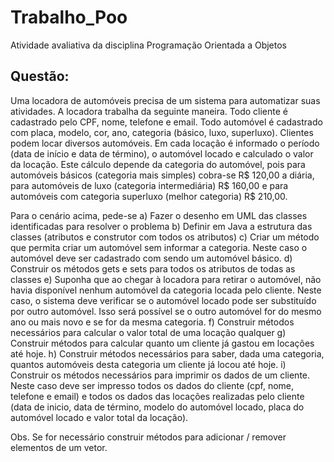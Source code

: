 # Trabalho_Poo
Atividade avaliativa da disciplina Programação Orientada a Objetos
## Questão:
Uma locadora de automóveis precisa de um sistema para automatizar suas atividades. A locadora trabalha da seguinte maneira. Todo cliente é cadastrado pelo CPF, nome, telefone e email. Todo automóvel é cadastrado com placa, modelo, cor, ano, categoria (básico, luxo, superluxo). Clientes podem locar diversos automóveis. Em cada locação é informado o período (data de início e data de término), o automóvel locado e calculado o valor da locação. Este cálculo depende da categoria do automóvel, pois para automóveis básicos (categoria mais simples) cobra-se R$ 120,00 a diária, para automóveis de luxo (categoria intermediária) R$ 160,00 e para automóveis com categoria superluxo (melhor categoria) R$ 210,00. 

Para o cenário acima, pede-se
    a) Fazer o desenho em UML das classes identificadas para resolver o problema
    b) Definir em Java a estrutura das classes (atributos e construtor com todos os atributos) 
    c) Criar um método que permita criar um automóvel sem informar a categoria. Neste caso o automóvel deve ser cadastrado com sendo um automóvel básico. 
    d) Construir os métodos gets e sets para todos os atributos de todas as classes
    e) Suponha que ao chegar à locadora para retirar o automóvel, não havia disponível nenhum automóvel da categoria locada pelo cliente. Neste caso, o sistema deve verificar se o automóvel locado pode ser substituído por outro automóvel. Isso será possível se o outro automóvel for do mesmo ano ou mais novo e se for da mesma categoria. 
    f) Construir métodos necessários para calcular o valor total de uma locação qualquer 
    g) Construir métodos para calcular quanto um cliente já gastou em locações até hoje.
    h) Construir métodos necessários para saber, dada uma categoria, quantos automóveis desta categoria um cliente já locou até hoje. 
    i) Construir os métodos necessários para imprimir os dados de um cliente. Neste caso deve ser impresso todos os dados do cliente (cpf, nome, telefone e email) e todos os dados das locações realizadas pelo cliente (data de inicio, data de término, modelo do automóvel locado, placa do automóvel locado e valor total da locação).

Obs. Se for necessário construir métodos para adicionar / remover elementos de um vetor.
